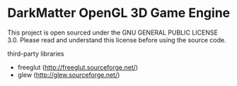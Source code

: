 # DarkMatter OpenGL 3D Game Engine

This project is open sourced under the GNU GENERAL PUBLIC LICENSE 3.0.
Please read and understand this license before using the source code.


third-party libraries
  
- freeglut (http://freeglut.sourceforge.net/)
- glew (http://glew.sourceforge.net/)
